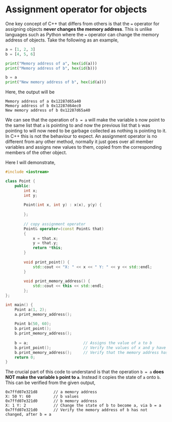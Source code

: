 # Assignment operator for objects

One key concept of C++ that differs from others is that the `=` operator for assigning objects **never changes the memory address**. This is unlike languages such as Python where the `=` operator can change the memory address of objects. Take the following as an example, 

```Python
a = [1, 2, 3]
b = [4, 5, 6]

print("Memory address of a", hex(id(a)))
print("Memory address of b", hex(id(b)))

b = a
print("New memory address of b", hex(id(a)))
```

Here, the output will be

```
Memory address of a 0x12287d65a40
Memory address of b 0x12287d64ec0
New memory address of b 0x12287d65a40
```

We can see that the operation of `b = a` will make the variable `b` now point to the same list that `a` is pointing to and now the previous list that `b` was pointing to will now need to be garbage collected as nothing is 
pointing to it. In C++ this is not the behaviour to expect. An assignment operator is no different from any other method, normally it just goes over all member variables and assigns new values to them, copied from the corresponding members of the other object.

Here I will demonstrate,

```C++
#include <iostream>

class Point {
    public:
        int x;
        int y;
        
        Point(int x, int y) : x(x), y(y) {
            
        };
        
        // copy assignment operator
        Point& operator=(const Point& that)
        {
            x = that.x;
            y = that.y;
            return *this;
        }
        
        void print_point() {
            std::cout << "X: " << x << " Y: " << y << std::endl;
        }
        
        void print_memory_address() {
            std::cout << this << std::endl;
        };
};

int main() {
    Point a(1, 2);
    a.print_memory_address();
    
    Point b(50, 60);
    b.print_point();
    b.print_memory_address();
    
    b = a;                        // Assigns the value of a to b
    b.print_point();              // Verify the values of x and y have changed
    b.print_memory_address();     // Verify that the memory address has not changed
    return 0;
}
```

The crucial part of this code to understand is that the operation `b = a` **does NOT make the variable `b` point to `a`**. Instead it copies the state of `a` onto `b`. This can be verified from the given output,

```
0x7ffd07e321d8       // a memory address
X: 50 Y: 60          // b values
0x7ffd07e321d0       // b memory address
X: 1 Y: 2            // Change the state of b to become a, via b = a
0x7ffd07e321d0       // Verify the memory address of b has not changed, after b = a
```
